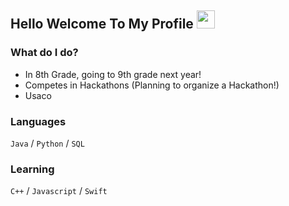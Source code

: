 ## Hello Welcome To My Profile  <img src="https://media.giphy.com/media/hvRJCLFzcasrR4ia7z/giphy.gif" width="29px" height="29px">

### What do I do?
* In 8th Grade, going to 9th grade next year!
* Competes in Hackathons (Planning to organize a Hackathon!)
* Usaco

### Languages
`Java` / `Python` / `SQL`

### Learning
`C++` / `Javascript` / `Swift`
